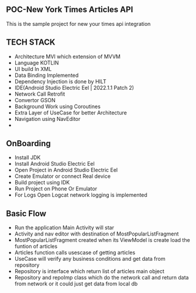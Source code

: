 ## POC-New York Times Articles API
This is the sample project for new your times api integration 

## TECH STACK

- Architecture MVI which extension of MVVM
- Language KOTLIN
- UI build In XML
- Data Binding Implemented
- Dependency Injection is done by HILT
- IDE(Android Studio Electric Eel | 2022.1.1 Patch 2)
- Network Call Retrofit
- Convertor GSON
- Background Work using Coroutines
- Extra Layer of UseCase for better Architecture
- Navigation using NavEditor
- 
## OnBoarding

- Install JDK
- Install Android Studio Electric Eel
- Open Project in Android Studio Electric Eel
- Create Emulator or connect Real device 
- Build project using IDK 
- Run Project on Phone Or Emulator 
- For Logs Open Logcat network logging is implemented

## Basic Flow

- Run the application Main Activity will star
- Activity and nav editor with destination of MostPopularListFragment
- MostPopularListFragment created when its ViewModel is create load the funtion of articles 
- Articles function calls usescase of getting articles 
- UseCase will verify any business conditions and get data from repository 
- Repository is interface which return list of articles main object 
- Repository and repoImp class which do the network call and return data from network or it could just get data from local db 
